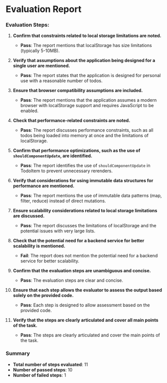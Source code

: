 # Evaluation Report

### Evaluation Steps:

1. **Confirm that constraints related to local storage limitations are noted.**
   - **Pass**: The report mentions that localStorage has size limitations (typically 5-10MB).

2. **Verify that assumptions about the application being designed for a single user are mentioned.**
   - **Pass**: The report states that the application is designed for personal use with a reasonable number of todos.

3. **Ensure that browser compatibility assumptions are included.**
   - **Pass**: The report mentions that the application assumes a modern browser with localStorage support and requires JavaScript to be enabled.

4. **Check that performance-related constraints are noted.**
   - **Pass**: The report discusses performance constraints, such as all todos being loaded into memory at once and the limitations of localStorage.

5. **Confirm that performance optimizations, such as the use of `shouldComponentUpdate`, are identified.**
   - **Pass**: The report identifies the use of `shouldComponentUpdate` in TodoItem to prevent unnecessary rerenders.

6. **Verify that considerations for using immutable data structures for performance are mentioned.**
   - **Pass**: The report mentions the use of immutable data patterns (map, filter, reduce) instead of direct mutations.

7. **Ensure scalability considerations related to local storage limitations are discussed.**
   - **Pass**: The report discusses the limitations of localStorage and the potential issues with very large lists.

8. **Check that the potential need for a backend service for better scalability is mentioned.**
   - **Fail**: The report does not mention the potential need for a backend service for better scalability.

9. **Confirm that the evaluation steps are unambiguous and concise.**
   - **Pass**: The evaluation steps are clear and concise.

10. **Ensure that each step allows the evaluator to assess the output based solely on the provided code.**
    - **Pass**: Each step is designed to allow assessment based on the provided code.

11. **Verify that the steps are clearly articulated and cover all main points of the task.**
    - **Pass**: The steps are clearly articulated and cover the main points of the task.

### Summary

- **Total number of steps evaluated**: 11
- **Number of passed steps**: 10
- **Number of failed steps**: 1